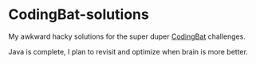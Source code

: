 # CodingBat-solutions


My awkward hacky solutions for the super duper [CodingBat](http://codingbat.com) challenges.

Java is complete, I plan to revisit and optimize when brain is more better.
